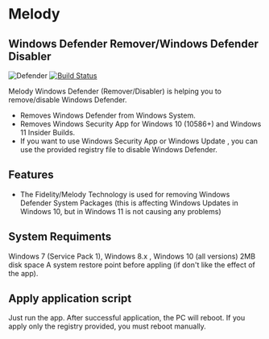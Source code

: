 # Melody 
## Windows Defender Remover/Windows Defender Disabler

![Defender](https://kuhika.com/wp-content/uploads/2022/01/How-to-Remove-Scan-Folder-in-Windows-Defender-%E2%80%93-Antivirus.jpg)
[![Build Status](https://travis-ci.org/joemccann/dillinger.svg?branch=master)](https://travis-ci.org/joemccann/dillinger)

Melody Windows Defender (Remover/Disabler)  is helping you to remove/disable Windows Defender.

- Removes Windows Defender from Windows System.
- Removes Windows Security App for Windows 10 (10586+) and Windows 11 Insider Builds.
- If you want to use Windows Security App or Windows Update , you can use the provided registry file to disable Windows Defender.

## Features

- The Fidelity/Melody Technology is used for removing Windows Defender System Packages (this is affecting Windows Updates in Windows 10, but in Windows 11 is not causing any problems)

## System Requiments

Windows 7 (Service Pack 1), Windows 8.x , Windows 10 (all versions)
2MB disk space
A system restore point before appling (if don't like the effect of the app).



## Apply application script

Just run the app. After successful application, the PC will reboot.
If you apply only the registry provided, you must reboot manually.
